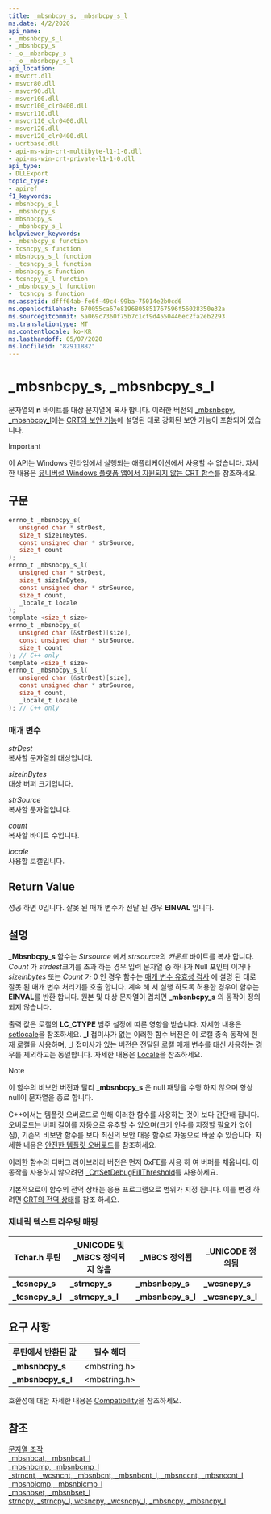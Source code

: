 ```yaml
---
title: _mbsnbcpy_s, _mbsnbcpy_s_l
ms.date: 4/2/2020
api_name:
- _mbsnbcpy_s_l
- _mbsnbcpy_s
- _o__mbsnbcpy_s
- _o__mbsnbcpy_s_l
api_location:
- msvcrt.dll
- msvcr80.dll
- msvcr90.dll
- msvcr100.dll
- msvcr100_clr0400.dll
- msvcr110.dll
- msvcr110_clr0400.dll
- msvcr120.dll
- msvcr120_clr0400.dll
- ucrtbase.dll
- api-ms-win-crt-multibyte-l1-1-0.dll
- api-ms-win-crt-private-l1-1-0.dll
api_type:
- DLLExport
topic_type:
- apiref
f1_keywords:
- mbsnbcpy_s_l
- _mbsnbcpy_s
- mbsnbcpy_s
- _mbsnbcpy_s_l
helpviewer_keywords:
- _mbsnbcpy_s function
- tcsncpy_s function
- mbsnbcpy_s_l function
- _tcsncpy_s_l function
- mbsnbcpy_s function
- tcsncpy_s_l function
- _mbsnbcpy_s_l function
- _tcsncpy_s function
ms.assetid: dfff64ab-fe6f-49c4-99ba-75014e2b0cd6
ms.openlocfilehash: 670055ca67e8196805851767596f56028350e32a
ms.sourcegitcommit: 5a069c7360f75b7c1cf9d4550446ec2fa2eb2293
ms.translationtype: MT
ms.contentlocale: ko-KR
ms.lasthandoff: 05/07/2020
ms.locfileid: "82911882"
---
```

# <a name="_mbsnbcpy_s-_mbsnbcpy_s_l"></a>_mbsnbcpy_s, _mbsnbcpy_s_l

문자열의 **n** 바이트를 대상 문자열에 복사 합니다. 이러한 버전의 [_mbsnbcpy, _mbsnbcpy_l](mbsnbcpy-mbsnbcpy-l.md)에는 [CRT의 보안 기능](../../c-runtime-library/security-features-in-the-crt.md)에 설명된 대로 강화된 보안 기능이 포함되어 있습니다.

> [!IMPORTANT]
> 이 API는 Windows 런타임에서 실행되는 애플리케이션에서 사용할 수 없습니다. 자세한 내용은 [유니버설 Windows 플랫폼 앱에서 지원되지 않는 CRT 함수](../../cppcx/crt-functions-not-supported-in-universal-windows-platform-apps.md)를 참조하세요.

## <a name="syntax"></a>구문

```C
errno_t _mbsnbcpy_s(
   unsigned char * strDest,
   size_t sizeInBytes,
   const unsigned char * strSource,
   size_t count
);
errno_t _mbsnbcpy_s_l(
   unsigned char * strDest,
   size_t sizeInBytes,
   const unsigned char * strSource,
   size_t count,
   _locale_t locale
);
template <size_t size>
errno_t _mbsnbcpy_s(
   unsigned char (&strDest)[size],
   const unsigned char * strSource,
   size_t count
); // C++ only
template <size_t size>
errno_t _mbsnbcpy_s_l(
   unsigned char (&strDest)[size],
   const unsigned char * strSource,
   size_t count,
   _locale_t locale
); // C++ only
```

### <a name="parameters"></a>매개 변수

*strDest*<br/>
복사할 문자열의 대상입니다.

*sizeInBytes*<br/>
대상 버퍼 크기입니다.

*strSource*<br/>
복사할 문자열입니다.

*count*<br/>
복사할 바이트 수입니다.

*locale*<br/>
사용할 로캘입니다.

## <a name="return-value"></a>Return Value

성공 하면 0입니다. 잘못 된 매개 변수가 전달 된 경우 **EINVAL** 입니다.

## <a name="remarks"></a>설명

**_Mbsnbcpy_s** 함수는 *Strsource* 에서 *strsource*의 *카운트* 바이트를 복사 합니다. *Count* 가 *strdest*크기를 초과 하는 경우 입력 문자열 중 하나가 Null 포인터 이거나 *sizeinbytes* 또는 *Count* 가 0 인 경우 함수는 [매개 변수 유효성 검사](../../c-runtime-library/parameter-validation.md) 에 설명 된 대로 잘못 된 매개 변수 처리기를 호출 합니다. 계속 해 서 실행 하도록 허용한 경우이 함수는 **EINVAL**를 반환 합니다. 원본 및 대상 문자열이 겹치면 **_mbsnbcpy_s** 의 동작이 정의 되지 않습니다.

출력 값은 로캘의 **LC_CTYPE** 범주 설정에 따른 영향을 받습니다. 자세한 내용은 [setlocale](setlocale-wsetlocale.md)을 참조하세요. **_l** 접미사가 없는 이러한 함수 버전은 이 로캘 종속 동작에 현재 로캘을 사용하며, **_l** 접미사가 있는 버전은 전달된 로캘 매개 변수를 대신 사용하는 경우를 제외하고는 동일합니다. 자세한 내용은 [Locale](../../c-runtime-library/locale.md)을 참조하세요.

> [!NOTE]
> 이 함수의 비보안 버전과 달리 **_mbsnbcpy_s** 은 null 패딩을 수행 하지 않으며 항상 null이 문자열을 종료 합니다.

C++에서는 템플릿 오버로드로 인해 이러한 함수를 사용하는 것이 보다 간단해 집니다. 오버로드는 버퍼 길이를 자동으로 유추할 수 있으며(크기 인수를 지정할 필요가 없어짐), 기존의 비보안 함수를 보다 최신의 보안 대응 함수로 자동으로 바꿀 수 있습니다. 자세한 내용은 [안전한 템플릿 오버로드](../../c-runtime-library/secure-template-overloads.md)를 참조하세요.

이러한 함수의 디버그 라이브러리 버전은 먼저 0xFE를 사용 하 여 버퍼를 채웁니다. 이 동작을 사용하지 않으려면 [_CrtSetDebugFillThreshold](crtsetdebugfillthreshold.md)를 사용하세요.

기본적으로이 함수의 전역 상태는 응용 프로그램으로 범위가 지정 됩니다. 이를 변경 하려면 [CRT의 전역 상태](../global-state.md)를 참조 하세요.

### <a name="generic-text-routine-mappings"></a>제네릭 텍스트 라우팅 매핑

|Tchar.h 루틴|_UNICODE 및 _MBCS 정의되지 않음|_MBCS 정의됨|_UNICODE 정의됨|
|---------------------|--------------------------------------|--------------------|-----------------------|
|**_tcsncpy_s**|**_strncpy_s**|**_mbsnbcpy_s**|**_wcsncpy_s**|
|**_tcsncpy_s_l**|**_strncpy_s_l**|**_mbsnbcpy_s_l**|**_wcsncpy_s_l**|

## <a name="requirements"></a>요구 사항

|루틴에서 반환된 값|필수 헤더|
|-------------|---------------------|
|**_mbsnbcpy_s**|\<mbstring.h>|
|**_mbsnbcpy_s_l**|\<mbstring.h>|

호환성에 대한 자세한 내용은 [Compatibility](../../c-runtime-library/compatibility.md)을 참조하세요.

## <a name="see-also"></a>참조

[문자열 조작](../../c-runtime-library/string-manipulation-crt.md)<br/>
[_mbsnbcat, _mbsnbcat_l](mbsnbcat-mbsnbcat-l.md)<br/>
[_mbsnbcmp, _mbsnbcmp_l](mbsnbcmp-mbsnbcmp-l.md)<br/>
[_strncnt, _wcsncnt, _mbsnbcnt, _mbsnbcnt_l, _mbsnccnt, _mbsnccnt_l](strncnt-wcsncnt-mbsnbcnt-mbsnbcnt-l-mbsnccnt-mbsnccnt-l.md)<br/>
[_mbsnbicmp, _mbsnbicmp_l](mbsnbicmp-mbsnbicmp-l.md)<br/>
[_mbsnbset, _mbsnbset_l](mbsnbset-mbsnbset-l.md)<br/>
[strncpy, _strncpy_l, wcsncpy, _wcsncpy_l, _mbsncpy, _mbsncpy_l](strncpy-strncpy-l-wcsncpy-wcsncpy-l-mbsncpy-mbsncpy-l.md)<br/>
